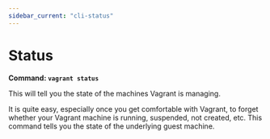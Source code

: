 ```yaml
---
sidebar_current: "cli-status"
---
```


# Status

**Command: `vagrant status`**

This will tell you the state of the machines Vagrant is managing.

It is quite easy, especially once you get comfortable with Vagrant, to
forget whether your Vagrant machine is running, suspended, not created, etc.
This command tells you the state of the underlying guest machine.
